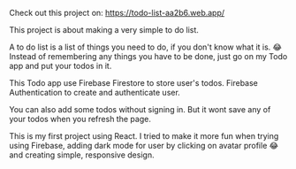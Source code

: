 Check out this project on: https://todo-list-aa2b6.web.app/

This project is about making a very simple to do list. 

A to do list is a list of things you need to do, if you don't know what it is. 😂
Instead of remembering any things you have to be done, just go on my Todo app and put your todos in it.

This Todo app use Firebase Firestore to store user's todos. Firebase Authentication to create and authenticate user.

You can also add some todos without signing in. But it wont save any of your todos when you refresh the page.

This is my first project using React. I tried to make it more fun when trying using Firebase, adding dark mode for user by clicking on avatar profile 😂 and creating simple, responsive design.
